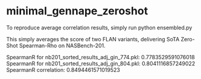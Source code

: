 # minimal_gennape_zeroshot

To reproduce average correlation results, simply run python ensembled.py

This simply averages the score of two FLAN variants, delivering SoTA Zero-Shot Spearman-Rho on NASBench-201.


SpearmanR for nb201_sorted_results_adj_gin_774.pkl: 0.7783529591076018
SpearmanR for nb201_sorted_results_adj_gin_804.pkl: 0.8041116857249022
SpearmanR correlation: 0.8494461571019523
